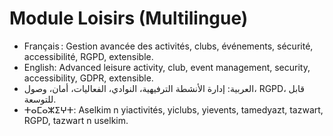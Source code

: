 # Module Loisirs (Multilingue)

- Français : Gestion avancée des activités, clubs, événements, sécurité, accessibilité, RGPD, extensible.
- English: Advanced leisure activity, club, event management, security, accessibility, GDPR, extensible.
- العربية: إدارة الأنشطة الترفيهية، النوادي، الفعاليات، أمان، وصول، RGPD، قابل للتوسعة.
- ⵜⴰⵎⴰⵣⵉⵖⵜ: Aselkim n yiactivités, yiclubs, yievents, tamedyazt, tazwart, RGPD, tazwart n uselkim.
